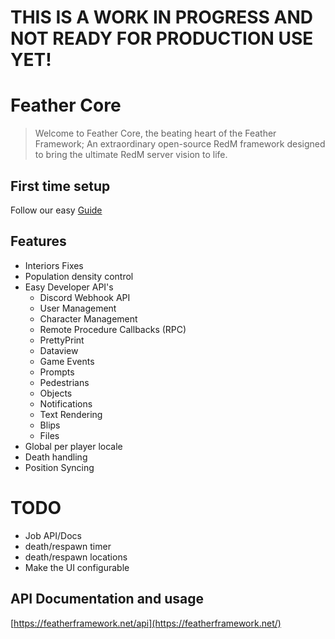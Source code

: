 # **THIS IS A WORK IN PROGRESS AND NOT READY FOR PRODUCTION USE YET!**

# Feather Core

> Welcome to Feather Core, the beating heart of the Feather Framework; An extraordinary open-source RedM framework designed to bring the ultimate RedM server vision to life.

## First time setup

Follow our easy [Guide](https://featherframework.net/guide)

## Features

- Interiors Fixes
- Population density control
- Easy Developer API's
  - Discord Webhook API
  - User Management
  - Character Management
  - Remote Procedure Callbacks (RPC)
  - PrettyPrint
  - Dataview
  - Game Events
  - Prompts
  - Pedestrians
  - Objects
  - Notifications
  - Text Rendering
  - Blips
  - Files
- Global per player locale
- Death handling
- Position Syncing

# TODO
- Job API/Docs
- death/respawn timer
- death/respawn locations
- Make the UI configurable

## API Documentation and usage
[https://featherframework.net/api](https://featherframework.net/)
